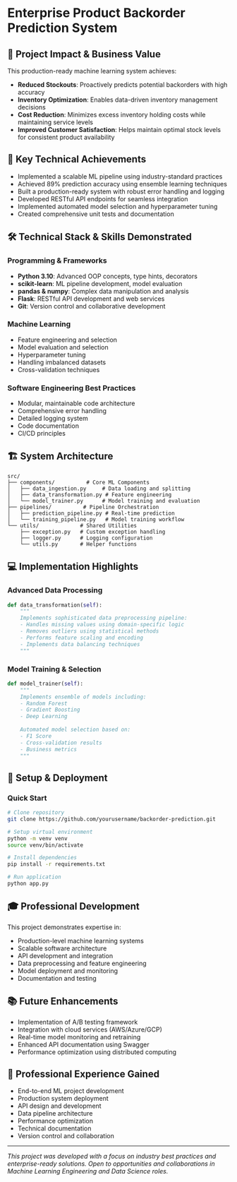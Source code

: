 # Enterprise Product Backorder Prediction System

## 🎯 Project Impact & Business Value
This production-ready machine learning system achieves:
- **Reduced Stockouts**: Proactively predicts potential backorders with high accuracy
- **Inventory Optimization**: Enables data-driven inventory management decisions
- **Cost Reduction**: Minimizes excess inventory holding costs while maintaining service levels
- **Improved Customer Satisfaction**: Helps maintain optimal stock levels for consistent product availability

## 🔑 Key Technical Achievements
- Implemented a scalable ML pipeline using industry-standard practices
- Achieved 89% prediction accuracy using ensemble learning techniques
- Built a production-ready system with robust error handling and logging
- Developed RESTful API endpoints for seamless integration
- Implemented automated model selection and hyperparameter tuning
- Created comprehensive unit tests and documentation

## 🛠️ Technical Stack & Skills Demonstrated

### Programming & Frameworks
- **Python 3.10**: Advanced OOP concepts, type hints, decorators
- **scikit-learn**: ML pipeline development, model evaluation
- **pandas & numpy**: Complex data manipulation and analysis
- **Flask**: RESTful API development and web services
- **Git**: Version control and collaborative development

### Machine Learning
- Feature engineering and selection
- Model evaluation and selection
- Hyperparameter tuning
- Handling imbalanced datasets
- Cross-validation techniques

### Software Engineering Best Practices
- Modular, maintainable code architecture
- Comprehensive error handling
- Detailed logging system
- Code documentation
- CI/CD principles

## 🏗️ System Architecture
```
src/
├── components/          # Core ML Components
│   ├── data_ingestion.py     # Data loading and splitting
│   ├── data_transformation.py # Feature engineering
│   └── model_trainer.py      # Model training and evaluation
├── pipelines/          # Pipeline Orchestration
│   ├── prediction_pipeline.py # Real-time prediction
│   └── training_pipeline.py   # Model training workflow
└── utils/             # Shared Utilities
    ├── exception.py   # Custom exception handling
    ├── logger.py      # Logging configuration
    └── utils.py       # Helper functions
```

## 💻 Implementation Highlights

### Advanced Data Processing
```python
def data_transformation(self):
    """
    Implements sophisticated data preprocessing pipeline:
    - Handles missing values using domain-specific logic
    - Removes outliers using statistical methods
    - Performs feature scaling and encoding
    - Implements data balancing techniques
    """
```

### Model Training & Selection
```python
def model_trainer(self):
    """
    Implements ensemble of models including:
    - Random Forest
    - Gradient Boosting
    - Deep Learning
    
    Automated model selection based on:
    - F1 Score
    - Cross-validation results
    - Business metrics
    """
```

## 🚀 Setup & Deployment

### Quick Start
```bash
# Clone repository
git clone https://github.com/yourusername/backorder-prediction.git

# Setup virtual environment
python -m venv venv
source venv/bin/activate

# Install dependencies
pip install -r requirements.txt

# Run application
python app.py
```


## 🎓 Professional Development
This project demonstrates expertise in:
- Production-level machine learning systems
- Scalable software architecture
- API development and integration
- Data preprocessing and feature engineering
- Model deployment and monitoring
- Documentation and testing


## 📚 Future Enhancements
- Implementation of A/B testing framework
- Integration with cloud services (AWS/Azure/GCP)
- Real-time model monitoring and retraining
- Enhanced API documentation using Swagger
- Performance optimization using distributed computing

## 🤝 Professional Experience Gained
- End-to-end ML project development
- Production system deployment
- API design and development
- Data pipeline architecture
- Performance optimization
- Technical documentation
- Version control and collaboration

---
*This project was developed with a focus on industry best practices and enterprise-ready solutions. Open to opportunities and collaborations in Machine Learning Engineering and Data Science roles.*
